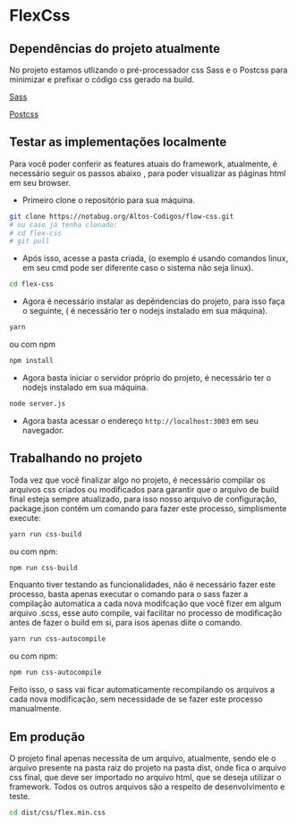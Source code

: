 # FlexCss

## Dependências do projeto atualmente

No projeto estamos utlizando o pré-processador css Sass e o Postcss para
minimizar e prefixar o código css gerado na build.

[Sass](https://sass-lang.com/)

[Postcss](https://postcss.org/)

## Testar as implementações localmente

Para você poder conferir as features atuais do framework, atualmente, é necessário seguir os passos abaixo
, para poder visualizar as ṕáginas html em seu browser.

* Primeiro clone o repositório para sua máquina.

```sh
git clone https://notabug.org/Altos-Codigos/flow-css.git
# ou caso já tenha clonado:
# cd flex-css
# git pull
```

* Após isso, acesse a pasta criada, (o exemplo é usando comandos linux, em seu cmd pode ser diferente caso o sistema não seja linux).

```sh
cd flex-css
```

* Agora é necessário instalar as depêndencias do projeto, para isso faça o seguinte, ( é necessário ter o nodejs instalado em sua máquina).

```sh
yarn
```

ou com npm 

```sh
npm install
```

* Agora basta iniciar o servidor próprio do projeto, é necessário ter o nodejs instalado em sua máquina.

```sh
node server.js
```

* Agora basta acessar o endereço ``http://localhost:3003`` em seu navegador.

## Trabalhando no projeto

Toda vez que você finalizar algo no projeto, é necessário compilar os arquivos css criados ou modificados
para garantir que o arquivo de build final esteja sempre atualizado, para isso nosso arquivo de configuração,
package.json contém um comando para fazer este processo, simplismente execute:

```sh
yarn run css-build
```

ou com npm:

```sh
npm run css-build
```

Enquanto tiver testando as funcionalidades, não é necessário fazer este processo, basta apenas 
executar o comando para o sass fazer a compilação automatica a cada nova modifcação que você fizer em algum arquivo .scss,
esse auto compile, vai facilitar no processo de modificação antes de fazer o build em si, para isos apenas diite o comando.

```sh
yarn run css-autocompile
```

ou com npm:

```sh
npm run css-autocompile
```

Feito isso, o sass vai ficar automaticamente recompilando os arquivos a cada nova modificação, sem necessidade 
de se fazer este processo manualmente.

## Em produção

O projeto final apenas necessita de um arquivo, atualmente, sendo ele o arquivo presente na pasta raiz do projeto
na pasta dist, onde fica o arquivo css final, que deve ser importado no arquivo html, que se deseja
utilizar o framework. Todos os outros arquivos são a respeito de desenvolvimento e teste.

```sh
cd dist/css/flex.min.css
```
